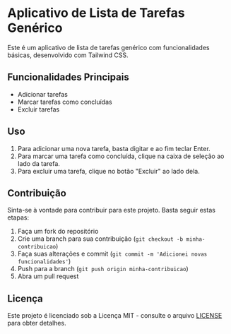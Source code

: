 # Aplicativo de Lista de Tarefas Genérico

Este é um aplicativo de lista de tarefas genérico com funcionalidades básicas, desenvolvido com Tailwind CSS.

## Funcionalidades Principais

- Adicionar tarefas
- Marcar tarefas como concluídas
- Excluir tarefas

## Uso

1. Para adicionar uma nova tarefa, basta digitar e ao fim teclar Enter.
2. Para marcar uma tarefa como concluída, clique na caixa de seleção ao lado da tarefa.
3. Para excluir uma tarefa, clique no botão "Excluir" ao lado dela.


## Contribuição

Sinta-se à vontade para contribuir para este projeto. Basta seguir estas etapas:

1. Faça um fork do repositório
2. Crie uma branch para sua contribuição (`git checkout -b minha-contribuicao`)
3. Faça suas alterações e commit (`git commit -m 'Adicionei novas funcionalidades'`)
4. Push para a branch (`git push origin minha-contribuicao`)
5. Abra um pull request

## Licença

Este projeto é licenciado sob a Licença MIT - consulte o arquivo [LICENSE](LICENSE) para obter detalhes.

